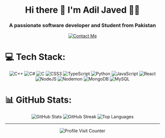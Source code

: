 
<h1 align="center"> Hi there 👋 I'm Adil Javed 👨‍💻</h1>
<h3 align="center">A passionate software developer and Student from Pakistan</h3>

<p align="center">
  <a href="https://linktr.ee/adiljaved">
    <img src="https://img.shields.io/badge/Contact%20Me-39E09B?style=for-the-badge&logoColor=white" alt="Contact Me" />
  </a>
</p>



# 💻 Tech Stack:

<p align="center">
  <img src="https://img.shields.io/badge/c++-%2300599C.svg?style=flat-square&logo=c%2B%2B&logoColor=white" alt="C++" />
  <img src="https://img.shields.io/badge/c%23-%23239120.svg?style=flat-square&logo=csharp&logoColor=white" alt="C#" />
  <img src="https://img.shields.io/badge/c-%2300599C.svg?style=flat-square&logo=c&logoColor=white" alt="C" />
  <img src="https://img.shields.io/badge/css3-%231572B6.svg?style=flat-square&logo=css3&logoColor=white" alt="CSS3" />
  <img src="https://img.shields.io/badge/typescript-%23007ACC.svg?style=flat-square&logo=typescript&logoColor=white" alt="TypeScript" />
  <img src="https://img.shields.io/badge/python-3670A0?style=flat-square&logo=python&logoColor=ffdd54" alt="Python" />
  <img src="https://img.shields.io/badge/javascript-%23323330.svg?style=flat-square&logo=javascript&logoColor=%23F7DF1E" alt="JavaScript" />
  <img src="https://img.shields.io/badge/react-%2320232a.svg?style=flat-square&logo=react&logoColor=%2361DAFB" alt="React" />
  <img src="https://img.shields.io/badge/node.js-6DA55F?style=flat-square&logo=node.js&logoColor=white" alt="NodeJS" />
  <img src="https://img.shields.io/badge/NODEMON-%23323330.svg?style=flat-square&logo=nodemon&logoColor=%BBDEAD" alt="Nodemon" />
  <img src="https://img.shields.io/badge/MongoDB-%234ea94b.svg?style=flat-square&logo=mongodb&logoColor=white" alt="MongoDB" />
  <img src="https://img.shields.io/badge/mysql-4479A1.svg?style=flat-square&logo=mysql&logoColor=white" alt="MySQL" />
</p>

# 📊 GitHub Stats:

<p align="center">
  <img src="https://github-readme-stats.vercel.app/api?username=adil-java&theme=transparent&hide_border=false&include_all_commits=true&count_private=false" alt="GitHub Stats" />
  <img src="https://github-readme-streak-stats.herokuapp.com/?user=adil-java&theme=transparent&hide_border=false" alt="GitHub Streak" />
  <img src="https://github-readme-stats.vercel.app/api/top-langs/?username=adil-java&theme=transparent&hide_border=false&include_all_commits=true&count_private=false&layout=compact" alt="Top Languages" />
</p>

---

<!-- Proudly created with GPRM ( https://gprm.itsvg.in ) -->
<p align="center">
  <img src="https://visitcount.itsvg.in/api?id=adil-java&icon=0&color=0" alt="Profile Visit Counter" />
</p>
